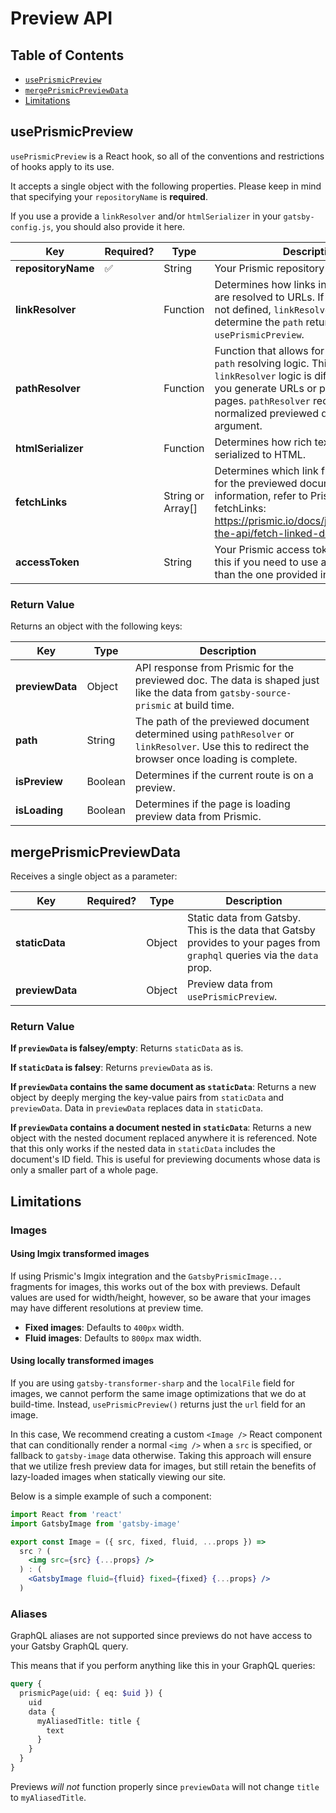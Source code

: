 # Preview API

## Table of Contents

- [`usePrismicPreview`](#usePrismicPreview)
- [`mergePrismicPreviewData`](#usePrismicPreview)
- [Limitations](#limitations)

## usePrismicPreview

`usePrismicPreview` is a React hook, so all of the conventions and restrictions
of hooks apply to its use.

It accepts a single object with the following properties. Please keep in mind
that specifying your `repositoryName` is **required**.

If you use a provide a `linkResolver` and/or `htmlSerializer` in your
`gatsby-config.js`, you should also provide it here.

| Key                | Required? | Type              | Description                                                                                                                                                                                                                                            |
| ------------------ | --------- | ----------------- | ------------------------------------------------------------------------------------------------------------------------------------------------------------------------------------------------------------------------------------------------------ |
| **repositoryName** | ✅        | String            | Your Prismic repository name.                                                                                                                                                                                                                          |
| **linkResolver**   |           | Function          | Determines how links in your preview are resolved to URLs. If `pathResolver` is not defined, `linkResolver` is used to determine the `path` returned by `usePrismicPreview`.                                                                           |
| **pathResolver**   |           | Function          | Function that allows for custom preview `path` resolving logic. This is useful if your `linkResolver` logic is different than how you generate URLs or paths for your pages. `pathResolver` receives the normalized previewed document as an argument. |
| **htmlSerializer** |           | Function          | Determines how rich text fields are serialized to HTML.                                                                                                                                                                                                |
| **fetchLinks**     |           | String or Array[] | Determines which link fields are fetched for the previewed document. For more information, refer to Prismic's docs on fetchLinks: https://prismic.io/docs/javascript/query-the-api/fetch-linked-document-fields                                        |
| **accessToken**    |           | String            | Your Prismic access token. Only provide this if you need to use a different token than the one provided in `gatsby-config`.                                                                                                                            |

### Return Value

Returns an object with the following keys:

| Key             | Type    | Description                                                                                                                                      |
| --------------- | ------- | ------------------------------------------------------------------------------------------------------------------------------------------------ |
| **previewData** | Object  | API response from Prismic for the previewed doc. The data is shaped just like the data from `gatsby-source-prismic` at build time.               |
| **path**        | String  | The path of the previewed document determined using `pathResolver` or `linkResolver`. Use this to redirect the browser once loading is complete. |
| **isPreview**   | Boolean | Determines if the current route is on a preview.                                                                                                 |
| **isLoading**   | Boolean | Determines if the page is loading preview data from Prismic.                                                                                     |

## mergePrismicPreviewData

Receives a single object as a parameter:

| Key             | Required? | Type   | Description                                                                                                              |
| --------------- | --------- | ------ | ------------------------------------------------------------------------------------------------------------------------ |
| **staticData**  |           | Object | Static data from Gatsby. This is the data that Gatsby provides to your pages from `graphql` queries via the `data` prop. |
| **previewData** |           | Object | Preview data from `usePrismicPreview`.                                                                                   |

### Return Value

**If `previewData` is falsey/empty**: Returns `staticData` as is.

**If `staticData` is falsey**: Returns `previewData` as is.

**If `previewData` contains the same document as `staticData`**: Returns a new
object by deeply merging the key-value pairs from `staticData` and
`previewData`. Data in `previewData` replaces data in `staticData`.

**If `previewData` contains a document nested in `staticData`**: Returns a new
object with the nested document replaced anywhere it is referenced. Note that
this only works if the nested data in `staticData` includes the document's ID
field. This is useful for previewing documents whose data is only a smaller part
of a whole page.

## Limitations

### Images

#### Using Imgix transformed images

If using Prismic's Imgix integration and the `GatsbyPrismicImage...` fragments
for images, this works out of the box with previews. Default values are used for
width/height, however, so be aware that your images may have different
resolutions at preview time.

- **Fixed images**: Defaults to `400px` width.
- **Fluid images**: Defaults to `800px` max width.

#### Using locally transformed images

If you are using `gatsby-transformer-sharp` and the `localFile` field for
images, we cannot perform the same image optimizations that we do at build-time.
Instead, `usePrismicPreview()` returns just the `url` field for an image.

In this case, We recommend creating a custom `<Image />` React component that
can conditionally render a normal `<img />` when a `src` is specified, or
fallback to `gatsby-image` data otherwise. Taking this approach will ensure that
we utilize fresh preview data for images, but still retain the benefits of
lazy-loaded images when statically viewing our site.

Below is a simple example of such a component:

```jsx
import React from 'react'
import GatsbyImage from 'gatsby-image'

export const Image = ({ src, fixed, fluid, ...props }) =>
  src ? (
    <img src={src} {...props} />
  ) : (
    <GatsbyImage fluid={fluid} fixed={fixed} {...props} />
  )
```

### Aliases

GraphQL aliases are not supported since previews do not have access to your
Gatsby GraphQL query.

This means that if you perform anything like this in your GraphQL queries:

```graphql
query {
  prismicPage(uid: { eq: $uid }) {
    uid
    data {
      myAliasedTitle: title {
        text
      }
    }
  }
}
```

Previews _will not_ function properly since `previewData` will not change
`title` to `myAliasedTitle`.
